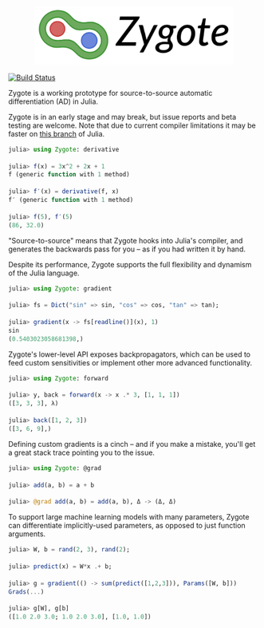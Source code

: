 <p align="center">
<img width="400px" src="https://raw.githubusercontent.com/FluxML/fluxml.github.io/master/zygote.png"/>
</p>

[![Build Status](https://travis-ci.org/MikeInnes/Zygote.jl.svg?branch=master)](https://travis-ci.org/MikeInnes/Zygote.jl)

Zygote is a working prototype for source-to-source automatic differentiation (AD) in Julia.

Zygote is in an early stage and may break, but issue reports and beta testing are welcome. Note that due to current compiler limitations it may be faster on [this branch](https://github.com/JuliaLang/julia/tree/mji/zygote) of Julia.

```julia
julia> using Zygote: derivative

julia> f(x) = 3x^2 + 2x + 1
f (generic function with 1 method)

julia> f′(x) = derivative(f, x)
f′ (generic function with 1 method)

julia> f(5), f′(5)
(86, 32.0)
```

"Source-to-source" means that Zygote hooks into Julia's compiler, and generates the backwards pass for you – as if you had written it by hand.

Despite its performance, Zygote supports the full flexibility and dynamism of the Julia language.

```julia
julia> using Zygote: gradient

julia> fs = Dict("sin" => sin, "cos" => cos, "tan" => tan);

julia> gradient(x -> fs[readline()](x), 1)
sin
(0.5403023058681398,)
```

Zygote's lower-level API exposes backpropagators, which can be used to feed custom sensitivities or implement other more advanced functionality.

```julia
julia> using Zygote: forward

julia> y, back = forward(x -> x .* 3, [1, 1, 1])
([3, 3, 3], λ)

julia> back([1, 2, 3])
([3, 6, 9],)
```

Defining custom gradients is a cinch – and if you make a mistake, you'll get a great stack trace pointing you to the issue.

```julia
julia> using Zygote: @grad

julia> add(a, b) = a + b

julia> @grad add(a, b) = add(a, b), Δ -> (Δ, Δ)
```

To support large machine learning models with many parameters, Zygote can differentiate implicitly-used parameters, as opposed to just function arguments.

```julia
julia> W, b = rand(2, 3), rand(2);

julia> predict(x) = W*x .+ b;

julia> g = gradient(() -> sum(predict([1,2,3])), Params([W, b]))
Grads(...)

julia> g[W], g[b]
([1.0 2.0 3.0; 1.0 2.0 3.0], [1.0, 1.0])
```
